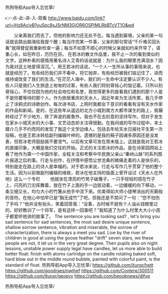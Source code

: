 
热狗导航App导入忘忧草/




👉-点-此-进-入-观看  http://www.baidu.com/link?url=jHz8AcivB1yuSpc8sJSrNM3GjOR6OSPiMLRbBTcVT1O&wd




　　父亲离我们而去了，但他的影响力还无处不在。每当遇到窘境，父亲的某一句话就会跳出脑海给我提个醒；每当作完某一件事，父亲的那句常话“千斤难买回头看”就得督促我重新检查一遍；每当不如意不顺心的时候父亲就如约来开导了，语重心长，如在昨日，历历在目。
在若冰的散文作品里，我不止一次的看到类似的文字。这种朴素的感情用著名诗人艾青的话说就是：为什么我的眼里充满泪水？因为我对这土地爱得深沉。”。用王若冰的话说，“一个人一生所从事的事情来说，也就是经历了。有些经历我们并不看中，将它抛弃，有些经历被我们铭记住了，进而维持或改变了我们的生活。”在茫茫人海中，我们的一生命中注定要认识不少人。有些人只是我们人生旅途上匆匆的过客，有些人我们将刻骨铭心的惦记着。只所以刻骨铭心，不仅仅因为他的社会地位和名誉，我觉得更多的是看我们遇到的那个人是不是你要等待的那个人。作为旅居重庆的天水人，因近年来为生活所累，我几乎停止了涂鸦式的诗歌创作。每次进书店、上网时我都会下意识的看看有没有天水作家的作品和新闻。是的，在这些年从遥远的北方小城到南方大都市谋生的路上，我辗转经过了不少地方，除了奔波的疲惫外，我也不在去刻意的坚持写作。但对于发生在家乡小城天水的大小事、文艺动态却关注得很勤。在我间或的写作过程中，本土媒介几乎不约而同的发现了我这个文学边缘人。包括去年给天水日报社平生第一次投稿，也是王若冰转给副刊编辑叶梓的。遗憾的是我的稿子因诸多原因还是没发表，但若冰老师鼓励我不要泄气，以后有文章可发在周末版上。这就是我对王若冰的直接印象，大概是我们交往的开始。正式的关注若冰的作品，是在诗家园网站上看了他作为第一个中国作家，全程关注和考察中华民族父亲山“秦岭山脉”的系列图片报道之后的事。行走与创作，在抒情中感悟尘世沧桑的微痛走着的人是快乐的，特别是走在路上的诗人是幸福的。对于若冰来说，行走与写作几乎贯穿了他的整个生活。因为以前做副刊编辑的缘故，若冰在他主持的版面上曾开设过《天水人在外地》这么一个专栏
　　他就坐在漂亮的竹凳子破篾子。一只手轻轻的搭在竹子上，闪亮的刀刃挥舞着，放在竹子上面的手一边拔动着，一边缓缓的向下移动，一条又细又长，均匀大小的竹篾从他手中流下来。优美得如大师小提琴淌出的天籁般的音符。在他心中怕早已是“胸无成竹”了吧，但我还是不禁问了一句：“您不怕伤了手吗？”他并没有抬头，笑着回答我：“没事，古时候不就有个人油从钱眼里过的，好好教训了一个将军，是有这样一回事吧？”我知道了为什么村里大大小小孩子都爱听他讲的故事了。
The sentence you are looking sad?
, let's bring you sad sentence for sad sentences, the most sad desire unique sentence, shallow sorrow sentence, vibration and miserable, the sorrow of characterization, there is always a meet you sad.
Live by the river of children is good at using the goose feather "drift" seven stars, we these people are not, it let us in the very great degree.
Then pupils also on night lessons, unstable power supply legal have candles, let us more able to build better float: finish with atoms cartridge on the candle rotating baked soft, hard blow out in the middle round bubble, painted with colorful paint, is the standard of float.
热狗导航App导入忘忧草/ https://github.com/itunsr/hptt
https://github.com/goodraes/nwjhef
https://github.com/Contere/300511
https://github.com/itunsr/geoevv
https://github.com/beooknews/difvp





热狗导航App导入忘忧草/
